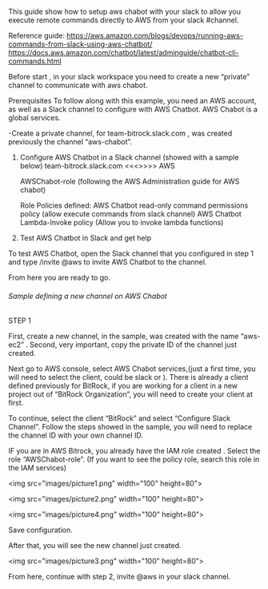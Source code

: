 
This guide show how to setup aws chabot with your slack to allow you execute remote commands directly to AWS from your slack #channel.

Reference guide: 
https://aws.amazon.com/blogs/devops/running-aws-commands-from-slack-using-aws-chatbot/
https://docs.aws.amazon.com/chatbot/latest/adminguide/chatbot-cli-commands.html

Before start ,  in your slack workspace you need to create a new “private” channel to communicate with aws chabot.

Prerequisites
To follow along with this example, you need an AWS account, as well as a Slack channel to configure with AWS Chatbot.
AWS Chabot is a global services.

-Create a private channel, for team-bitrock.slack.com , was created previously the channel  “aws-chabot”.

1. Configure AWS Chatbot in a Slack channel 
     (showed with a sample below)
   team-bitrock.slack.com   <<<>>>>  AWS 

   AWSChabot-role (following the AWS Administration guide for AWS chabot)

    Role Policies defined:
    AWS Chatbot read-only command permissions policy (allow execute commands from slack channel)
    AWS Chatbot Lambda-Invoke policy (Allow you to invoke lambda functions)

2. Test AWS Chatbot in Slack and get help

To test AWS Chatbot, open the Slack channel that you configured in step 1 and type /invite @aws to invite AWS Chatbot to the channel.


From here you are ready to go.


###### Sample defining a new channel on AWS Chabot #######

STEP 1

First, create a new  channel, in the sample, was created with the name “aws-ec2”  .
Second, very important, copy the private ID of the channel just created.

Next go to AWS console, select AWS Chabot services,(just a first time, you will need to select the client, could be slack or  ).
There is already a client defined previously for BitRock, if you are working for a client in a new project out of “BitRock Organization”,
 you will need to create your client at first.

To continue, select the client “BitRock” and select “Configure Slack Channel”.
Follow the steps showed in the sample, you will need to replace the channel ID with your own channel ID.

IF you are in AWS Bitrock, you already have the IAM role created .
    Select the role “AWSChabot-role”. 
    (If you want to see the policy role, search this role in the  IAM services) 


<img src="images/picture1.png" width="100" height=80">

<img src="images/picture2.png" width="100" height=80">

<img src="images/picture4.png" width="100" height=80">

Save configuration.

After that, you will see the new channel just created.


<img src="images/picture3.png" width="100" height=80">


From here, continue with step 2, invite @aws in your slack channel.
